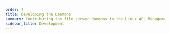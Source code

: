 ```yaml
---
order: 7
title: Developing the Daemons
summary: Contributing the file server daemons in the Linux ACL Management System 
sidebar_title: Development 
---
```

